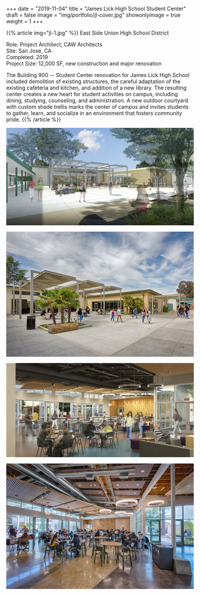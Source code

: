 +++
date = "2019-11-04"
title = "James Lick High School Student Center"
draft = false
image = "img/portfolio/jl-cover.jpg"
showonlyimage = true
weight = 1
+++

{{% article img="jl-1.jpg" %}}
East Side Union High School District

Role: Project Architect, CAW Architects  
Site: San Jose, CA  
Completed: 2019  
Project Size: 12,000 SF, new construction and major renovation  

The Building 900 -- Student Center renovation for James Lick High School included demolition of existing structures, the careful adaptation of the existing cafeteria and kitchen, and addition of a new library.  The resulting center creates a new heart for student activities on campus, including dining, studying, counseling, and administration.  A new outdoor courtyard with custom shade trellis marks the center of campus and invites students to gather, learn, and socialize in an environment that fosters community pride.
{{% /article %}}

![Rendering of main campus courtyard](jl-2.jpg)

![Photo of courtyard, with finished trellis](jl-3.jpg)

![Rendering of interior Hub dining space](jl-4.jpg)

![Photo of interior Hub dining space](jl-5.jpg)
